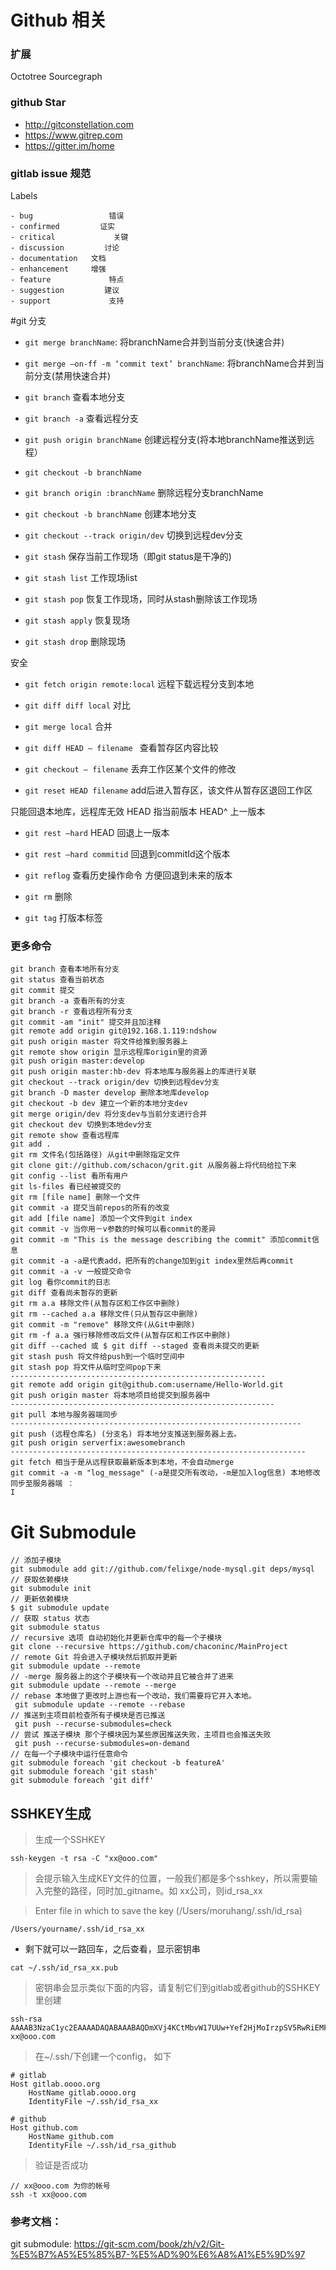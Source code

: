 # Github 相关

### 扩展

Octotree Sourcegraph


### github Star

- http://gitconstellation.com
- https://www.gitrep.com
- https://gitter.im/home

### gitlab issue 规范

 Labels 
 
 ```
 - bug                 错误
 - confirmed         证实
 - critical             关键
 - discussion         讨论
 - documentation   文档
 - enhancement     增强
 - feature             特点
 - suggestion         建议
 - support             支持
 ```
 
 
#git 分支

- `git merge branchName`: 将branchName合并到当前分支(快速合并)
- `git merge —on-ff -m ‘commit text’ branchName`: 将branchName合并到当前分支(禁用快速合并)

- `git branch`        				查看本地分支
- `git branch -a`                               查看远程分支
- `git push origin branchName`            创建远程分支(将本地branchName推送到远程） 
- `git checkout -b branchName`
- `git branch origin :branchName`        删除远程分支branchName
- `git checkout -b branchName`           创建本地分支
- `git checkout --track origin/dev`		 切换到远程dev分支
- `git stash`                                    保存当前工作现场（即git status是干净的)
- `git stash list`                               工作现场list
- `git stash pop`                               恢复工作现场，同时从stash删除该工作现场
- `git stash apply` 				恢复现场
- `git stash drop`				删除现场

安全
- `git fetch origin remote:local`         远程下载远程分支到本地
- `git diff diff local`                       对比
- `git merge local`                          合并 

- `git diff HEAD — filename `             查看暂存区内容比较
- `git checkout — filename`		丢弃工作区某个文件的修改
- `git reset HEAD filename`                add后进入暂存区，该文件从暂存区退回工作区

只能回退本地库，远程库无效
HEAD 指当前版本 HEAD^ 上一版本 
- `git rest —hard` HEAD 回退上一版本
- `git rest —hard commitid`  回退到commitId这个版本
- `git reflog`      查看历史操作命令 方便回退到未来的版本
- `git rm`         删除

- `git tag` 打版本标签


### 更多命令

```
git branch 查看本地所有分支
git status 查看当前状态 
git commit 提交 
git branch -a 查看所有的分支
git branch -r 查看远程所有分支
git commit -am "init" 提交并且加注释 
git remote add origin git@192.168.1.119:ndshow
git push origin master 将文件给推到服务器上 
git remote show origin 显示远程库origin里的资源 
git push origin master:develop
git push origin master:hb-dev 将本地库与服务器上的库进行关联 
git checkout --track origin/dev 切换到远程dev分支
git branch -D master develop 删除本地库develop
git checkout -b dev 建立一个新的本地分支dev
git merge origin/dev 将分支dev与当前分支进行合并
git checkout dev 切换到本地dev分支
git remote show 查看远程库
git add .
git rm 文件名(包括路径) 从git中删除指定文件
git clone git://github.com/schacon/grit.git 从服务器上将代码给拉下来
git config --list 看所有用户
git ls-files 看已经被提交的
git rm [file name] 删除一个文件
git commit -a 提交当前repos的所有的改变
git add [file name] 添加一个文件到git index
git commit -v 当你用－v参数的时候可以看commit的差异
git commit -m "This is the message describing the commit" 添加commit信息
git commit -a -a是代表add，把所有的change加到git index里然后再commit
git commit -a -v 一般提交命令
git log 看你commit的日志
git diff 查看尚未暂存的更新
git rm a.a 移除文件(从暂存区和工作区中删除)
git rm --cached a.a 移除文件(只从暂存区中删除)
git commit -m "remove" 移除文件(从Git中删除)
git rm -f a.a 强行移除修改后文件(从暂存区和工作区中删除)
git diff --cached 或 $ git diff --staged 查看尚未提交的更新
git stash push 将文件给push到一个临时空间中
git stash pop 将文件从临时空间pop下来
---------------------------------------------------------
git remote add origin git@github.com:username/Hello-World.git
git push origin master 将本地项目给提交到服务器中
-----------------------------------------------------------
git pull 本地与服务器端同步
-----------------------------------------------------------------
git push (远程仓库名) (分支名) 将本地分支推送到服务器上去。
git push origin serverfix:awesomebranch
------------------------------------------------------------------
git fetch 相当于是从远程获取最新版本到本地，不会自动merge
git commit -a -m "log_message" (-a是提交所有改动，-m是加入log信息) 本地修改同步至服务器端 ：
I
```

# Git Submodule

```
// 添加子模块
git submodule add git://github.com/felixge/node-mysql.git deps/mysql
// 获取依赖模块
git submodule init
// 更新依赖模块
$ git submodule update
// 获取 status 状态
git submodule status
// recursive 选项 自动初始化并更新仓库中的每一个子模块
git clone --recursive https://github.com/chaconinc/MainProject
// remote Git 将会进入子模块然后抓取并更新
git submodule update --remote
// -merge 服务器上的这个子模块有一个改动并且它被合并了进来
git submodule update --remote --merge
// rebase 本地做了更改时上游也有一个改动，我们需要将它并入本地。
 git submodule update --remote --rebase
// 推送到主项目前检查所有子模块是否已推送
 git push --recurse-submodules=check
// 尝试 推送子模块 那个子模块因为某些原因推送失败，主项目也会推送失败
 git push --recurse-submodules=on-demand
// 在每一个子模块中运行任意命令
git submodule foreach 'git checkout -b featureA'
git submodule foreach 'git stash'
git submodule foreach 'git diff'
```


## SSHKEY生成

> 生成一个SSHKEY

```
ssh-keygen -t rsa -C "xx@ooo.com"
```
> 会提示输入生成KEY文件的位置，一般我们都是多个sshkey，所以需要输入完整的路径，同时加_gitname。如 xx公司，则id_rsa_xx

> Enter file in which to save the key (/Users/moruhang/.ssh/id_rsa)

```
/Users/yourname/.ssh/id_rsa_xx
```
* 剩下就可以一路回车，之后查看，显示密钥串

```
cat ~/.ssh/id_rsa_xx.pub
```
> 密钥串会显示类似下面的内容，请复制它们到gitlab或者github的SSHKEY里创建

```
ssh-rsa AAAAB3NzaC1yc2EAAAADAQABAAABAQDmXVj4KCtMbvW17UUw+Yef2HjMoIrzpSV5RwRiEMFJtBArAzTRxY12OadNhJCKDJ4W1SKWK3Ji3pyX/Gm+MW/4flbAwmHNmilI8aSIXryy0MzHj9JKPrTJmXrdVGpncIiH8DdAaCOrZRmrBkH/54EkBcGev2xpbZJWpO23iLRJciu1UlaOESw8ertqokF5m4b+lYTQmk+pMBkNXYCa0qJxZsc7QkaPHmYsC2mAd/YitkdH43zxmtrHwzRAEieIYQsQZdpxjSWHlpykrj7dWKSHSACaHSWQrVSpjCkRBy8DJ5QAH39CUu8XVSr3O8P4+nv6oMPZJC4j3xIiZHIJMxw9 xx@ooo.com

```
> 在~/.ssh/下创建一个config， 如下

```
# gitlab
Host gitlab.oooo.org
    HostName gitlab.oooo.org
    IdentityFile ~/.ssh/id_rsa_xx

# github
Host github.com
    HostName github.com
    IdentityFile ~/.ssh/id_rsa_github

```
> 验证是否成功

```
// xx@ooo.com 为你的帐号
ssh -t xx@ooo.com 
```
### 参考文档：

git submodule: https://git-scm.com/book/zh/v2/Git-%E5%B7%A5%E5%85%B7-%E5%AD%90%E6%A8%A1%E5%9D%97
